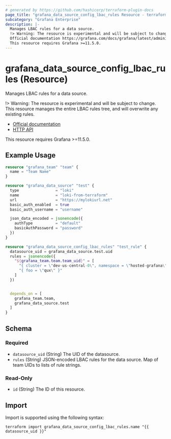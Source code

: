 ```yaml
---
# generated by https://github.com/hashicorp/terraform-plugin-docs
page_title: "grafana_data_source_config_lbac_rules Resource - terraform-provider-grafana"
subcategory: "Grafana Enterprise"
description: |-
  Manages LBAC rules for a data source.
  !> Warning: The resource is experimental and will be subject to change. This resource manages the entire LBAC rules tree, and will overwrite any existing rules.
  Official documentation https://grafana.com/docs/grafana/latest/administration/data-source-management/teamlbac/HTTP API https://grafana.com/docs/grafana/latest/developers/http_api/datasource_lbac_rules/
  This resource requires Grafana >=11.5.0.
---
```


# grafana_data_source_config_lbac_rules (Resource)

Manages LBAC rules for a data source.

!> Warning: The resource is experimental and will be subject to change. This resource manages the entire LBAC rules tree, and will overwrite any existing rules.

* [Official documentation](https://grafana.com/docs/grafana/latest/administration/data-source-management/teamlbac/)
* [HTTP API](https://grafana.com/docs/grafana/latest/developers/http_api/datasource_lbac_rules/)

This resource requires Grafana >=11.5.0.

## Example Usage

```terraform
resource "grafana_team" "team" {
  name = "Team Name"
}

resource "grafana_data_source" "test" {
  type                = "loki"
  name                = "loki-from-terraform"
  url                 = "https://mylokiurl.net"
  basic_auth_enabled  = true
  basic_auth_username = "username"

  json_data_encoded = jsonencode({
    authType          = "default"
    basicAuthPassword = "password"
  })
}

resource "grafana_data_source_config_lbac_rules" "test_rule" {
  datasource_uid = grafana_data_source.test.uid
  rules = jsonencode({
    "${grafana_team.team.team_uid}" = [
      "{ cluster = \"dev-us-central-0\", namespace = \"hosted-grafana\" }",
      "{ foo = \"qux\" }"
    ]
  })


  depends_on = [
    grafana_team.team,
    grafana_data_source.test
  ]
}
```

<!-- schema generated by tfplugindocs -->
## Schema

### Required

- `datasource_uid` (String) The UID of the datasource.
- `rules` (String) JSON-encoded LBAC rules for the data source. Map of team UIDs to lists of rule strings.

### Read-Only

- `id` (String) The ID of this resource.

## Import

Import is supported using the following syntax:

```shell
terraform import grafana_data_source_config_lbac_rules.name "{{ datasource_uid }}"
```
